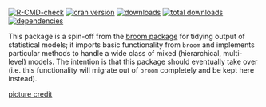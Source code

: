 <!-- badges: start -->
[![R-CMD-check](https://github.com/bbolker/broom.mixed/workflows/R-CMD-check/badge.svg)](https://github.com/parksw3/fitode/actions)
[![cran version](http://www.r-pkg.org/badges/version/broom.mixed)](https://cran.r-project.org/package=broom.mixed)
[![downloads](http://cranlogs.r-pkg.org/badges/broom.mixed)](http://cranlogs.r-pkg.org/badges/broom.mixed)
[![total downloads](http://cranlogs.r-pkg.org/badges/grand-total/broom.mixed)](http://cranlogs.r-pkg.org/badges/grand-total/broom.mixed)
[![dependencies](https://tinyverse.netlify.com/badge/broom.mixed)](https://CRAN.R-project.org/package=broom.mixed)
<!-- badges: end -->

This package is a spin-off from the [broom package](https://github.com/tidyverse/broom) for tidying output of statistical models; it imports basic functionality from `broom` and implements particular methods to handle a wide class of mixed (hierarchical, multi-level) models. The intention is that this package should eventually take over (i.e. this functionality will migrate out of `broom` completely and be kept here instead).

[picture credit](https://www.maxpixel.net/Work-Lego-Males-Legomaennchen-Return-Workers-568039)
